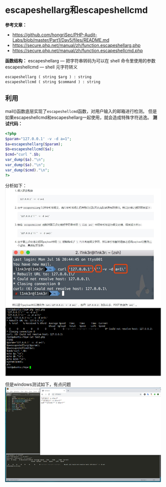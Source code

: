# escapeshellarg和escapeshellcmd

**参考文章：**

- https://github.com/hongriSec/PHP-Audit-Labs/blob/master/Part1/Day5/files/README.md
- https://secure.php.net/manual/zh/function.escapeshellarg.php
- https://secure.php.net/manual/zh/function.escapeshellcmd.php

**函数结构：**
escapeshellarg — 把字符串转码为可以在 shell 命令里使用的参数
escapeshellcmd — shell 元字符转义
```
escapeshellarg ( string $arg ) : string
escapeshellcmd ( string $command ) : string
```

## 利用

mail()函数底层实现了`escapeshellcmd`函数，对用户输入的邮箱进行检测。
但是如果escapeshellcmd和escapeshellarg一起使用，就会造成特殊字符逃逸。
**测试代码：**

```php
<?php
$param="127.0.0.1' -v -d a=1";
$a=escapeshellarg($param);
$b=escapeshellcmd($a);
$cmd="curl ".$b;
var_dump($a)."\n";
var_dump($a)."\n";
var_dump($cmd)."\n";
?>
```

分析如下：
![](/images/19-1-20_2018总结-PHP篇_escapeshellcmd1.jpg)
![](/images/19-7-9_PHP_escapeshellcmd2.png)

但是windows测试如下，有点问题
![](/images/19-7-9_PHP_escapeshellcmd3.jpg)
